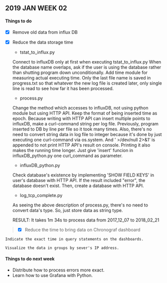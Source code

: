 ## 2019 JAN WEEK 02

#### Things to do

- [x] Remove old data from influx DB
- [x] Reduce the data storage time

	- tstat_to_influx.py

	Connect to influxDB only at first when executing tstat_to_influx.py
	When the database name overlaps, ask if the user is using the database rather than shutting program down unconditionally.
	Add time module for measuring actual executing time.
	Only the last file name is saved in progress.txt so that whatever the new log file is created later, only single line is read to see how far it has been processed.
	
	- process.py
	
	Change the method which accesses to influxDB, not using python module but using HTTP API.
	Keep the format of being inserted time as epoch.
	Because writing with HTTP API can insert multiple points to influxDB, make a curl-command string per log file.
	Previously, program inserted to DB by line per file so it took many times.
	Also, there's no need to convert string data in log file to integer because it's done by just executing one curl-command via os.system. And ' >/dev/null 2>&1' is appended to not print HTTP API's result on console. Printing it also makes the running time longer.
	Just give 'insert' funcion in influxDB_python.py one curl_command as parameter.
	
	- influxDB_python.py
	
	Check database's existence by implementing 'SHOW FIELD KEYS' in user's database with HTTP API. If the result included "error", the database doesn't exist. Then, create a database with HTTP API.

	- log_tcp_complete.py
	
	As seeing the above description of process.py, there's no need to convert data's type. So, just store data as string type.

	RESULT: It takes 1m 34s to process data from 2017_12_07 to 2018_02_21
		  
> - [x] Reduce the time to bring data on Chronograf dashboard

	Indicate the exact time in query statements on the dashboards.
	
	Visualize the data in groups by sever's IP address.

#### Things to do next week

- Distribute how to process errors more exact. 
- Learn how to use Grafana with Python.
